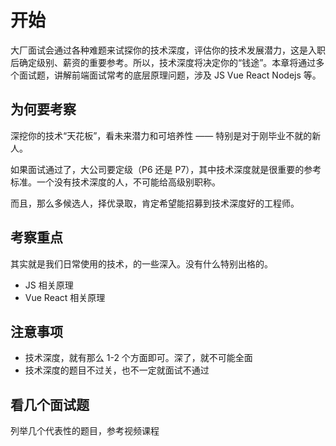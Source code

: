 # 开始

大厂面试会通过各种难题来试探你的技术深度，评估你的技术发展潜力，这是入职后确定级别、薪资的重要参考。所以，技术深度将决定你的“钱途”。本章将通过多个面试题，讲解前端面试常考的底层原理问题，涉及 JS Vue React Nodejs 等。

## 为何要考察

深挖你的技术“天花板”，看未来潜力和可培养性 —— 特别是对于刚毕业不就的新人。

如果面试通过了，大公司要定级（P6 还是 P7），其中技术深度就是很重要的参考标准。一个没有技术深度的人，不可能给高级别职称。

而且，那么多候选人，择优录取，肯定希望能招募到技术深度好的工程师。

## 考察重点

其实就是我们日常使用的技术，的一些深入。没有什么特别出格的。

- JS 相关原理
- Vue React 相关原理

## 注意事项

- 技术深度，就有那么 1-2 个方面即可。深了，就不可能全面
- 技术深度的题目不过关，也不一定就面试不通过

## 看几个面试题

列举几个代表性的题目，参考视频课程
